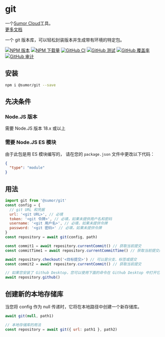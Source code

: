 # git

一个[Sumor Cloud](https://sumor.cloud)工具。  
[更多文档](https://sumor.cloud/git)

一个 git 版本库，可以轻松封装版本并生成带有环境的特定包。

[![NPM 版本](https://img.shields.io/npm/v/@sumor/git?logo=npm&label=NPM)](https://www.npmjs.com/package/@sumor/git)
[![NPM 下载量](https://img.shields.io/npm/dw/@sumor/git?logo=npm&label=Downloads)](https://www.npmjs.com/package/@sumor/git)
[![GitHub CI](https://img.shields.io/github/actions/workflow/status/sumor-cloud/git/ci.yml?logo=github&label=CI)](https://github.com/sumor-cloud/git/actions/workflows/ci.yml)
[![GitHub 测试](https://img.shields.io/github/actions/workflow/status/sumor-cloud/git/ut.yml?logo=github&label=Test)](https://github.com/sumor-cloud/git/actions/workflows/ut.yml)
[![GitHub 覆盖率](https://img.shields.io/github/actions/workflow/status/sumor-cloud/git/coverage.yml?logo=github&label=Coverage)](https://github.com/sumor-cloud/git/actions/workflows/coverage.yml)
[![GitHub 审计](https://img.shields.io/github/actions/workflow/status/sumor-cloud/git/audit.yml?logo=github&label=Audit)](https://github.com/sumor-cloud/git/actions/workflows/audit.yml)

## 安装

```bash
npm i @sumor/git --save
```

## 先决条件

### Node.JS 版本

需要 Node.JS 版本 18.x 或以上

### 需要 Node.JS ES 模块

由于此包是用 ES 模块编写的，
请在您的 `package.json` 文件中更改以下代码：

```json
{
  "type": "module"
}
```

## 用法

```javascript
import git from '@sumor/git'
const config = {
  // git URL 和凭据
  url: '<git URL>', // 必填
  token: '<git 令牌>', // 必填，如果未提供用户名和密码
  username: '<git 用户名>', // 必填，如果未提供令牌
  password: '<git 密码>' // 必填，如果未提供令牌
}
const repository = await git(config, path)

const commit1 = await repository.currentCommit() // 获取当前提交
const commitTime1 = await repository.currentCommitTime() // 获取当前提交的时间（毫秒）

await repository.checkout('<目标提交>') // 可以是分支、标签或提交
const commit2 = await repository.currentCommit() // 获取当前提交

// 如果您安装了 Github Desktop，您可以使用下面的命令在 Github Desktop 中打开它
await repository.github()
```

## 创建新的本地存储库

当您将 config 作为 null 传递时，它将在本地路径中创建一个新存储库。

```javascript
await git(null, path1)

// 本地存储库的用法
const repository = await git({ url: path1 }, path2)
```
